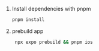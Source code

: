 

1. Install dependencies with pnpm

   ```bash
   pnpm install
   ```

2. prebuild app
   ```bash
    npx expo prebuild && pnpm ios
   ```


